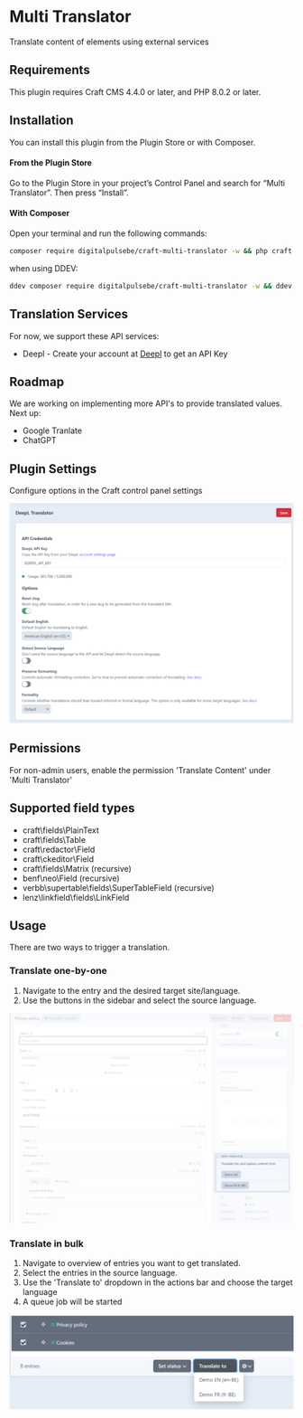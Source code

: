 # Multi Translator

Translate content of elements using external services

## Requirements

This plugin requires Craft CMS 4.4.0 or later, and PHP 8.0.2 or later.

## Installation

You can install this plugin from the Plugin Store or with Composer.

#### From the Plugin Store

Go to the Plugin Store in your project’s Control Panel and search for “Multi Translator”. Then press “Install”.

#### With Composer

Open your terminal and run the following commands:

```bash
composer require digitalpulsebe/craft-multi-translator -w && php craft plugin/install multi-translator
```

when using DDEV:

```bash
ddev composer require digitalpulsebe/craft-multi-translator -w && ddev exec php craft plugin/install multi-translator
```

## Translation Services

For now, we support these API services:

- Deepl - Create your account at [Deepl](https://www.deepl.com/nl/pro-api) to get an API Key

## Roadmap

We are working on implementing more API's to provide translated values. Next up:

- Google Tranlate
- ChatGPT

## Plugin Settings

Configure options in the Craft control panel settings

![Screenshot](resources/img/screenshot_settings.png)

## Permissions

For non-admin users, enable the permission 'Translate Content' under 'Multi Translator'

## Supported field types

- craft\fields\PlainText
- craft\fields\Table
- craft\redactor\Field
- craft\ckeditor\Field
- craft\fields\Matrix (recursive)
- benf\neo\Field (recursive)
- verbb\supertable\fields\SuperTableField (recursive)
- lenz\linkfield\fields\LinkField

## Usage

There are two ways to trigger a translation.

### Translate one-by-one

1. Navigate to the entry and the desired target site/language.
2. Use the buttons in the sidebar and select the source language.

![Screenshot](resources/img/screenshot_sidebar.png)

### Translate in bulk

1. Navigate to overview of entries you want to get translated.
2. Select the entries in the source language.
3. Use the 'Translate to' dropdown in the actions bar and choose the target language
4. A queue job will be started

![Screenshot](resources/img/screenshot_actions.png)
